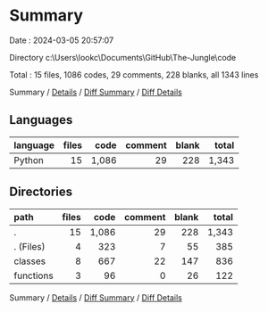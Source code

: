 # Summary

Date : 2024-03-05 20:57:07

Directory c:\\Users\\lookc\\Documents\\GitHub\\The-Jungle\\code

Total : 15 files,  1086 codes, 29 comments, 228 blanks, all 1343 lines

Summary / [Details](details.md) / [Diff Summary](diff.md) / [Diff Details](diff-details.md)

## Languages
| language | files | code | comment | blank | total |
| :--- | ---: | ---: | ---: | ---: | ---: |
| Python | 15 | 1,086 | 29 | 228 | 1,343 |

## Directories
| path | files | code | comment | blank | total |
| :--- | ---: | ---: | ---: | ---: | ---: |
| . | 15 | 1,086 | 29 | 228 | 1,343 |
| . (Files) | 4 | 323 | 7 | 55 | 385 |
| classes | 8 | 667 | 22 | 147 | 836 |
| functions | 3 | 96 | 0 | 26 | 122 |

Summary / [Details](details.md) / [Diff Summary](diff.md) / [Diff Details](diff-details.md)